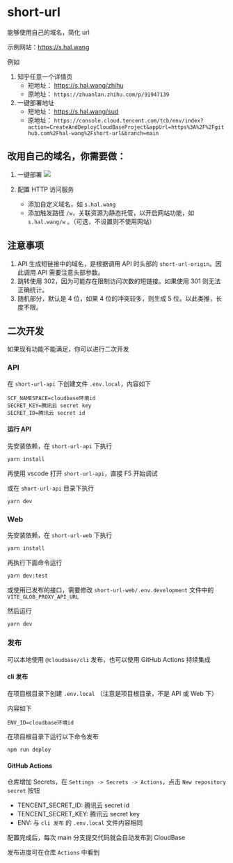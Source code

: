 # short-url

能够使用自己的域名，简化 url

示例网站：<https://s.hal.wang>

例如

1. 知乎任意一个详情页
   - 短地址： <https://s.hal.wang/zhihu>
   - 原地址： `https://zhuanlan.zhihu.com/p/91947139`
2. 一键部署地址
   - 短地址： <https://s.hal.wang/sud>
   - 原地址： `https://console.cloud.tencent.com/tcb/env/index?action=CreateAndDeployCloudBaseProject&appUrl=https%3A%2F%2Fgithub.com%2Fhal-wang%2Fshort-url&branch=main`

## 改用自己的域名，你需要做：

1. 一键部署 [![](https://main.qcloudimg.com/raw/67f5a389f1ac6f3b4d04c7256438e44f.svg)](https://console.cloud.tencent.com/tcb/env/index?action=CreateAndDeployCloudBaseProject&appUrl=https%3A%2F%2Fgithub.com%2Fhal-wang%2Fshort-url&branch=main)

2. 配置 HTTP 访问服务

   - 添加自定义域名，如 `s.hal.wang`
   - 添加触发路径 `/w`，关联资源为静态托管，以开启网站功能，如 `s.hal.wang/w` 。（可选，不设置则不使用网站）

## 注意事项

1. API 生成短链接中的域名，是根据调用 API 时头部的 `short-url-origin`。因此调用 API 需要注意头部参数。
2. 跳转使用 302，因为可能存在限制访问次数的短链接。如果使用 301 则无法正确统计。
3. 随机部分，默认是 4 位，如果 4 位的冲突较多，则生成 5 位。以此类推，长度不限。

## 二次开发

如果现有功能不能满足，你可以进行二次开发

### API

在 `short-url-api` 下创建文件 `.env.local`，内容如下

```
SCF_NAMESPACE=cloudbase环境id
SECRET_KEY=腾讯云 secret key
SECRET_ID=腾讯云 secret id
```

#### 运行 API

先安装依赖，在 `short-url-api` 下执行

```bash
yarn install
```

再使用 vscode 打开 `short-url-api`，直接 F5 开始调试

或在 `short-url-api` 目录下执行

```bash
yarn dev
```

### Web

先安装依赖，在 `short-url-web` 下执行

```bash
yarn install
```

再执行下面命令运行

```bash
yarn dev:test
```

或使用已发布的接口，需要修改 `short-url-web/.env.development` 文件中的 `VITE_GLOB_PROXY_API_URL`

然后运行

```bash
yarn dev
```

### 发布

可以本地使用 `@cloudbase/cli` 发布，也可以使用 GitHub Actions 持续集成

#### cli 发布

在项目根目录下创建 `.env.local` （注意是项目根目录，不是 API 或 Web 下）

内容如下

```
ENV_ID=cloudbase环境id
```

在项目根目录下运行以下命令发布

```bash
npm run deploy
```

#### GitHub Actions

仓库增加 Secrets，在 `Settings -> Secrets -> Actions`，点击 `New repository secret` 按钮

- TENCENT_SECRET_ID: 腾讯云 secret id
- TENCENT_SECRET_KEY: 腾讯云 secret key
- ENV: 与 `cli 发布` 的 `.env.local` 文件内容相同

配置完成后，每次 main 分支提交代码就会自动发布到 CloudBase

发布进度可在仓库 `Actions` 中看到
